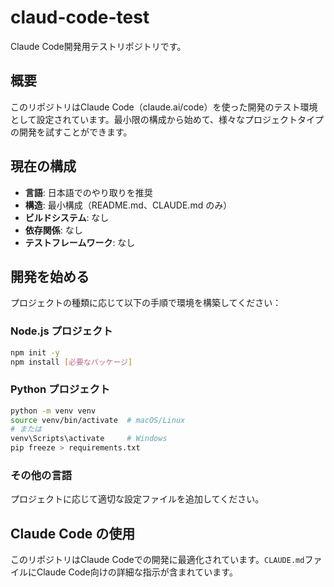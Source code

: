 # claud-code-test

Claude Code開発用テストリポジトリです。

## 概要

このリポジトリはClaude Code（claude.ai/code）を使った開発のテスト環境として設定されています。最小限の構成から始めて、様々なプロジェクトタイプの開発を試すことができます。

## 現在の構成

- **言語**: 日本語でのやり取りを推奨
- **構造**: 最小構成（README.md、CLAUDE.md のみ）
- **ビルドシステム**: なし
- **依存関係**: なし
- **テストフレームワーク**: なし

## 開発を始める

プロジェクトの種類に応じて以下の手順で環境を構築してください：

### Node.js プロジェクト
```bash
npm init -y
npm install [必要なパッケージ]
```

### Python プロジェクト  
```bash
python -m venv venv
source venv/bin/activate  # macOS/Linux
# または
venv\Scripts\activate     # Windows
pip freeze > requirements.txt
```

### その他の言語
プロジェクトに応じて適切な設定ファイルを追加してください。

## Claude Code の使用

このリポジトリはClaude Codeでの開発に最適化されています。`CLAUDE.md`ファイルにClaude Code向けの詳細な指示が含まれています。